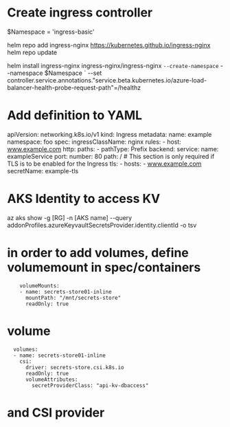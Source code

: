 # Create ingress controller
$Namespace = 'ingress-basic'

helm repo add ingress-nginx https://kubernetes.github.io/ingress-nginx
helm repo update

helm install ingress-nginx ingress-nginx/ingress-nginx `
  --create-namespace `
  --namespace $Namespace `
  --set controller.service.annotations."service\.beta\.kubernetes\.io/azure-load-balancer-health-probe-request-path"=/healthz

  # Add definition to YAML
  apiVersion: networking.k8s.io/v1
  kind: Ingress
  metadata:
    name: example
    namespace: foo
  spec:
    ingressClassName: nginx
    rules:
      - host: www.example.com
        http:
          paths:
            - pathType: Prefix
              backend:
                service:
                  name: exampleService
                  port:
                    number: 80
              path: /
    # This section is only required if TLS is to be enabled for the Ingress
    tls:
      - hosts:
        - www.example.com
        secretName: example-tls

# AKS Identity to access KV
az aks show -g [RG] -n [AKS name] --query addonProfiles.azureKeyvaultSecretsProvider.identity.clientId -o tsv

# in order to add volumes, define volumemount in spec/containers
        volumeMounts:
        - name: secrets-store01-inline
          mountPath: "/mnt/secrets-store"
          readOnly: true
# volume
      volumes:
      - name: secrets-store01-inline
        csi:
          driver: secrets-store.csi.k8s.io
          readOnly: true
          volumeAttributes:
            secretProviderClass: "api-kv-dbaccess"
# and CSI provider